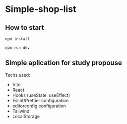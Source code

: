 # Simple-shop-list

## How to start

`npm install`

`npm run dev`

## Simple aplication for study propouse

Techs used:

- Vite
- React
- Hooks (useState, useEffect)
- Eslint/Prettier configuration
- editorconfig configuration
- Tailwind
- LocalStorage
